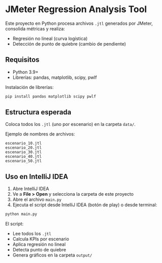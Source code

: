 # JMeter Regression Analysis Tool

Este proyecto en Python procesa archivos `.jtl` generados por JMeter, consolida métricas y realiza:
- Regresión no lineal (curva logística)
- Detección de punto de quiebre (cambio de pendiente)

## Requisitos
- Python 3.9+
- Librerías: pandas, matplotlib, scipy, pwlf

Instalación de librerías:
```bash
pip install pandas matplotlib scipy pwlf
```

## Estructura esperada
Coloca todos los `.jtl` (uno por escenario) en la carpeta `data/`.

Ejemplo de nombres de archivos:
```
escenario_10.jtl
escenario_20.jtl
escenario_30.jtl
escenario_40.jtl
escenario_50.jtl
```

## Uso en IntelliJ IDEA
1. Abre IntelliJ IDEA
2. Ve a **File > Open** y selecciona la carpeta de este proyecto
3. Abre el archivo `main.py`
4. Ejecuta el script desde IntelliJ IDEA (botón de play) o desde terminal:
```bash
python main.py
```

El script:
- Lee todos los `.jtl`
- Calcula KPIs por escenario
- Aplica regresión no lineal
- Detecta punto de quiebre
- Genera gráficos en la carpeta `output/`

